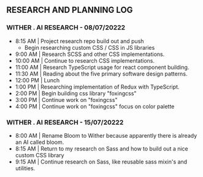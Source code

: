 ## RESEARCH AND PLANNING LOG

### WITHER . AI RESEARCH - 08/07/20222

- 8:15 AM | Project research repo build out and push
  - Begin researching custom CSS / CSS in JS libraries
- 9:00 AM | Research SCSS and other CSS implementations.
- 10:00 AM | Continue to research CSS implementations.
- 11:00 AM | Research TypeScript usage for react component building.
- 11:30 AM | Reading about the five primary software design patterns.
- 12:00 PM | Lunch
- 1:00 PM | Researching implementation of Redux with TypeScript.
- 2:00 PM | Begin building css library "foxingcss"
- 3:00 PM | Continue work on "foxingcss"
- 4:00 PM | Continue work on "foxingcss" focus on color palette

### WITHER . AI RESEARCH - 15/07/20222

- 8:00 AM | Rename Bloom to Wither because apparently there is already an AI called bloom.
- 8:15 AM | Return to my research on Sass and how to build out a nice custom CSS library
- 9:15 AM | Continue research on Sass, like reusable sass mixin's and utilities.
